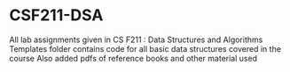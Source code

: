 # CSF211-DSA
All lab assignments given in CS F211 : Data Structures and Algorithms
Templates folder contains code for all basic data structures covered in the course
Also added pdfs of reference books and other material used

